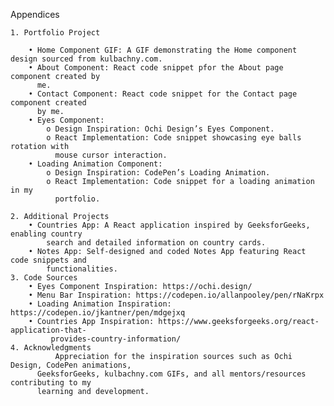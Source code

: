 Appendices 

    1. Portfolio Project
    
        • Home Component GIF: A GIF demonstrating the Home component design sourced from kulbachny.com.
        • About Component: React code snippet pfor the About page component created by 
          me.
        • Contact Component: React code snippet for the Contact page component created 
          by me.
        • Eyes Component: 
            o Design Inspiration: Ochi Design’s Eyes Component.
            o React Implementation: Code snippet showcasing eye balls rotation with 
              mouse cursor interaction.
        • Loading Animation Component: 
            o Design Inspiration: CodePen’s Loading Animation.
            o React Implementation: Code snippet for a loading animation in my 
              portfolio.
              
    2. Additional Projects
        • Countries App: A React application inspired by GeeksforGeeks, enabling country 
            search and detailed information on country cards.
        • Notes App: Self-designed and coded Notes App featuring React code snippets and 
            functionalities.
    3. Code Sources
        • Eyes Component Inspiration: https://ochi.design/
        • Menu Bar Inspiration: https://codepen.io/allanpooley/pen/rNaKrpx
        • Loading Animation Inspiration: https://codepen.io/jkantner/pen/mdgejxq
        • Countries App Inspiration: https://www.geeksforgeeks.org/react-application-that-
             provides-country-information/
    4. Acknowledgments
              Appreciation for the inspiration sources such as Ochi Design, CodePen animations, 
          GeeksforGeeks, kulbachny.com GIFs, and all mentors/resources contributing to my 
          learning and development.
